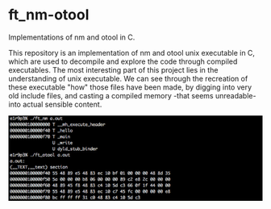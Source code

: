 # ft_nm-otool
Implementations of nm and otool in C.

This repository is an implementation of nm and otool unix executable in C, which are used to decompile and explore
the code through compiled executables. The most interesting part of this project lies in the understanding of
unix executable. We can see through the recreation of these executable "how" those files have been made,
by digging into very old include files, and casting a compiled memory -that seems unreadable- into actual sensible content.

![Alt text](./cover/ft_nm_otool_screen1.jpg "ft nm otool screenshot 1")
